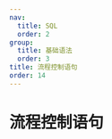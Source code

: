 ```yaml
---
nav:
  title: SQL
  order: 2
group:
  title: 基础语法
  order: 3
title: 流程控制语句
order: 14
---
```


# 流程控制语句
